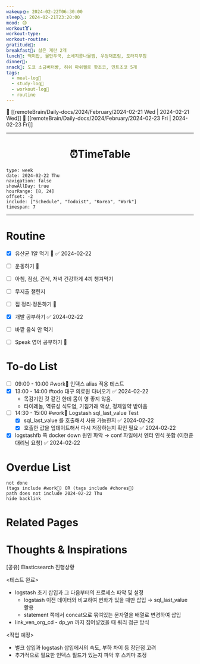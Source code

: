 ```yaml
---
wakeup🌞: 2024-02-22T06:30:00
sleep🌜: 2024-02-21T23:20:00
mood: 😞
workout🏋️: 
workout-type: 
workout-routine: 
gratitude🙏: 
breakfast🍳: 삶은 계란 2개
lunch🍚: 백미밥, 물만두국, 소세지콩나물찜, 우엉채조림, 도라지무침
dinner🥗: 
snack🍬: 도쿄 소금버터빵, 허쉬 마쉬켈로 핫초코, 민트초코 5개
tags:
  - meal-log📝
  - study-log📓
  - workout-log💪
  - routine
---
```


🔺 [[remoteBrain/Daily-docs/2024/February/2024-02-21 Wed | 2024-02-21 Wed]]
🔻 [[remoteBrain/Daily-docs/2024/February/2024-02-23 Fri | 2024-02-23 Fri]]
___
<h1> <center>⏰TimeTable </center> </h1>

```gEvent
type: week
date: 2024-02-22 Thu
navigation: false
showAllDay: true
hourRange: [8, 24]
offset: -2
include: ["Schedule", "Todoist", "Korea", "Work"]
timespan: 7
```

--- 


# Routine 

- [x] 유산균 1알 먹기 🔼 ✅ 2024-02-22
- [ ] 운동하기 🔼
- [ ] 아침, 점심, 간식, 저녁 건강하게 4끼 챙겨먹기
- [ ] 무지출 챌린지 
- [ ] 집 정리·정돈하기 🔼
- [x] 개발 공부하기 ✅ 2024-02-22
- [ ] 바깥 음식 안 먹기 
- [ ] Speak 영어 공부하기 🔼 


# To-do List

- [ ] 09:00 - 10:00 #work💼 인덱스 alias 적용 테스트
- [x] 13:00 - 14:00 #todo 대구 의료원 다녀오기 ✅ 2024-02-22
	- 목감기인 것 같긴 한데 몸이 영 좋지 않음. 
	- 타이레놀, 역류성 식도염, 기침가래 액상, 정제알약 받아옴
- [ ] 14:30 - 15:00 #work💼 Logstash sql_last_value Test
	- [x] sql_last_value 를 호출해서 사용 가능한지 ✅ 2024-02-22
	- [x] 호출한 값을 업데이트해서 다시 저장하는지 확인 필요 ✅ 2024-02-22
- [x] logstashfb 쪽 docker down 원인 파악 → conf 파일에서 엔터 인식 못함 (이현준 대리님 요청) ✅ 2024-02-22

# Overdue List
```tasks
not done
(tags include #work💼) OR (tags include #chores🧺) 
path does not include 2024-02-22 Thu
hide backlink
```

# Related Pages



# Thoughts & Inspirations

[공유] Elasticsearch 진행상황   
  
<테스트 완료>  
- logstash 초기 삽입과 그 다음부터의 프로세스 파악 및 설정
	- logstash 이전 데이터와 비교하여 변화가 있을 때만 삽입 → sql_last_value 활용 
	- statement 쪽에서 concat으로 묶여있는 문자열을 배열로 변경하여 삽입 
- link_ven_org_cd - dp_yn 까지 집어넣었을 때 쿼리 접근 방식 

<작업 예정>
- 벌크 삽입과 logstash 삽입에서의 속도, 부하 차이 등 장단점 고려
- 추가적으로 필요한 인덱스 필드가 있는지 파악 후 스키마 조정